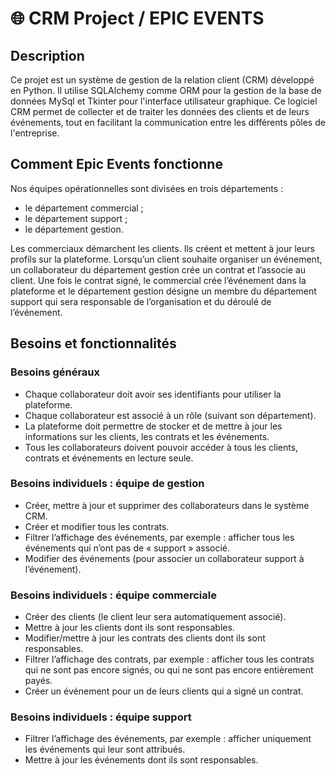 # 🌐 CRM Project / EPIC EVENTS

## Description

Ce projet est un système de gestion de la relation client (CRM) développé en Python. Il utilise SQLAlchemy comme ORM pour la gestion de la base de données MySql et Tkinter pour l'interface utilisateur graphique. Ce logiciel CRM permet de collecter et de traiter les données des clients
et de leurs événements, tout en facilitant la communication entre les
différents pôles de l'entreprise.


## Comment Epic Events fonctionne
Nos équipes opérationnelles sont divisées en trois départements :
-  le département commercial ;
-  le département support ;
-  le département gestion.
  
Les commerciaux démarchent les clients. Ils créent et mettent à jour
leurs profils sur la plateforme. Lorsqu’un client souhaite organiser un
événement, un collaborateur du département gestion crée un contrat et
l’associe au client.
Une fois le contrat signé, le commercial crée l’événement dans la
plateforme et le département gestion désigne un membre du
département support qui sera responsable de l’organisation et du
déroulé de l’événement.


## Besoins et fonctionnalités
### Besoins généraux
- Chaque collaborateur doit avoir ses identifiants pour utiliser la
plateforme.
- Chaque collaborateur est associé à un rôle (suivant son
département).
- La plateforme doit permettre de stocker et de mettre à jour les
informations sur les clients, les contrats et les événements.
- Tous les collaborateurs doivent pouvoir accéder à tous les clients,
contrats et événements en lecture seule.
### Besoins individuels : équipe de gestion
- Créer, mettre à jour et supprimer des collaborateurs dans le
système CRM.
- Créer et modifier tous les contrats.
- Filtrer l’affichage des événements, par exemple : afficher tous les
événements qui n’ont pas de « support » associé.
- Modifier des événements (pour associer un collaborateur support à
l’événement).
### Besoins individuels : équipe commerciale
- Créer des clients (le client leur sera automatiquement associé).
- Mettre à jour les clients dont ils sont responsables.
- Modifier/mettre à jour les contrats des clients dont ils sont
responsables.
- Filtrer l’affichage des contrats, par exemple : afficher tous les
contrats qui ne sont pas encore signés, ou qui ne sont pas encore
entièrement payés.
- Créer un événement pour un de leurs clients qui a signé un
contrat.
### Besoins individuels : équipe support
- Filtrer l’affichage des événements, par exemple : afficher
uniquement les événements qui leur sont attribués.
- Mettre à jour les événements dont ils sont responsables.
